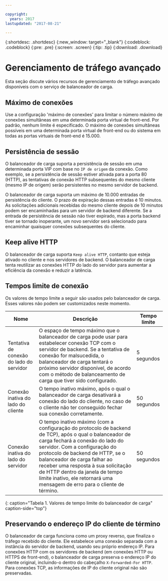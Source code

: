```yaml
---

copyright:
  years: 2017
lastupdated: "2017-08-21"

---
```


{:shortdesc: .shortdesc}
{:new_window: target="_blank"}
{:codeblock: .codeblock}
{:pre: .pre}
{:screen: .screen}
{:tip: .tip}
{:download: .download}

# Gerenciamento de tráfego avançado
Esta seção discute vários recursos de gerenciamento de tráfego avançado disponíveis com o serviço de balanceador de carga.

## Máximo de conexões

Use a configuração 'máximo de conexões' para limitar o número máximo de conexões simultâneas em uma determinada porta virtual de front-end. Por padrão, nenhum limite é especificado. O máximo de conexões simultâneas possíveis em uma determinada porta virtual de front-end ou do sistema em todas as portas virtuais de front-end é 15.000.  

## Persistência de sessão

O balanceador de carga suporta a persistência de sessão em uma determinada porta VIP com base no `IP de origem` da conexão. Como exemplo, se a persistência de sessão estiver ativada para a porta 80 (HTTP), as tentativas de conexão HTTP subsequentes do mesmo cliente (mesmo IP de origem) serão persistentes no mesmo servidor de backend. 

O balanceador de carga suporta um máximo de 10.000 entradas de persistência do cliente. O prazo de expiração dessas entradas é 10 minutos. As solicitações adicionais recebidas do mesmo cliente depois de 10 minutos podem ser encaminhadas para um servidor de backend diferente. Se a entrada de persistência de sessão não tiver expirado, mas a porta backend tiver se tornado inoperante, um novo servidor será selecionado para encaminhar quaisquer conexões subsequentes do cliente.  

## Keep alive HTTP
O balanceador de carga suporta `Keep alive HTTP`, contanto que esteja ativado no cliente e nos servidores de backend. O balanceador de carga tenta reutilizar as conexões HTTP do lado do servidor para aumentar a eficiência da conexão e reduzir a latência.

## Tempos limite de conexão
Os valores de tempo limite a seguir são usados pelo balanceador de carga. Esses valores não podem ser customizados neste momento.

| Nome | Descrição | Tempo limite |                                                                                              
| ------------------------------------------ | --------------------------------------------------- | ------------------- |
| Tentativa de conexão do lado do servidor    | O espaço de tempo máximo que o balanceador de carga pode usar para estabelecer conexão TCP com o servidor de backend. Se a tentativa de conexão for malsucedida, o balanceador de carga tentará o próximo servidor disponível, de acordo com o método de balanceamento de carga que tiver sido configurado. | 5 segundos   |
| Conexão inativa do lado do cliente  | O tempo inativo máximo, após o qual o balanceador de carga desativará a conexão do lado do cliente, no caso de o cliente não ter conseguido fechar sua conexão corretamente.| 50 segundos  |
| Conexão inativa do lado do servidor | O tempo inativo máximo (com a configuração do protocolo de backend de TCP), após o qual o balanceador de carga fechará a conexão do lado do servidor. Com a configuração do protocolo de backend de HTTP, se o balanceador de carga falhar ao receber uma resposta à sua solicitação de HTTP dentro da janela de tempo limite inativo, ele retornará uma mensagem de erro para o cliente de término.                                | 50 segundos |
{: caption="Tabela 1. Valores de tempo limite do balanceador de carga" caption-side="top"} 

## Preservando o endereço IP do cliente de término 

O balanceador de carga funciona como um proxy reverso, que finaliza o tráfego recebido do cliente. Ele estabelece uma conexão separada com a instância do servidor de backend, usando seu próprio endereço IP. Para conexões HTTP com os servidores de backend (em conexões HTTP ou HTTPS de front-end), o balanceador de carga preserva o endereço IP do cliente original, incluindo-o dentro do cabeçalho `X-Forwarded-For HTTP`. Para conexões TCP, as informações de IP do cliente original não são preservadas.
